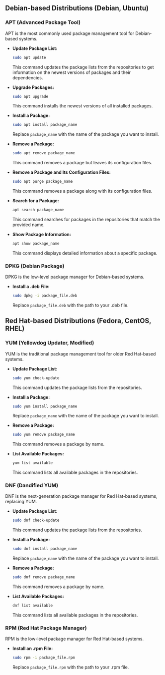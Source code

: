
## Debian-based Distributions (Debian, Ubuntu)

### APT (Advanced Package Tool)
APT is the most commonly used package management tool for Debian-based systems.

- **Update Package List:**
  ```sh
  sudo apt update
  ```
  This command updates the package lists from the repositories to get information on the newest versions of packages and their dependencies.

- **Upgrade Packages:**
  ```sh
  sudo apt upgrade
  ```
  This command installs the newest versions of all installed packages.

- **Install a Package:**
  ```sh
  sudo apt install package_name
  ```
  Replace `package_name` with the name of the package you want to install.

- **Remove a Package:**
  ```sh
  sudo apt remove package_name
  ```
  This command removes a package but leaves its configuration files.

- **Remove a Package and Its Configuration Files:**
  ```sh
  sudo apt purge package_name
  ```
  This command removes a package along with its configuration files.

- **Search for a Package:**
  ```sh
  apt search package_name
  ```
  This command searches for packages in the repositories that match the provided name.

- **Show Package Information:**
  ```sh
  apt show package_name
  ```
  This command displays detailed information about a specific package.

### DPKG (Debian Package)
DPKG is the low-level package manager for Debian-based systems.

- **Install a .deb File:**
  ```sh
  sudo dpkg -i package_file.deb
  ```
  Replace `package_file.deb` with the path to your .deb file.


## Red Hat-based Distributions (Fedora, CentOS, RHEL)

### YUM (Yellowdog Updater, Modified)
YUM is the traditional package management tool for older Red Hat-based systems.

- **Update Package List:**
  ```sh
  sudo yum check-update
  ```
  This command updates the package lists from the repositories.

- **Install a Package:**
  ```sh
  sudo yum install package_name
  ```
  Replace `package_name` with the name of the package you want to install.

- **Remove a Package:**
  ```sh
  sudo yum remove package_name
  ```
  This command removes a package by name.

- **List Available Packages:**
  ```sh
  yum list available
  ```
  This command lists all available packages in the repositories.

### DNF (Dandified YUM)
DNF is the next-generation package manager for Red Hat-based systems, replacing YUM.

- **Update Package List:**
  ```sh
  sudo dnf check-update
  ```
  This command updates the package lists from the repositories.

- **Install a Package:**
  ```sh
  sudo dnf install package_name
  ```
  Replace `package_name` with the name of the package you want to install.

- **Remove a Package:**
  ```sh
  sudo dnf remove package_name
  ```
  This command removes a package by name.

- **List Available Packages:**
  ```sh
  dnf list available
  ```
  This command lists all available packages in the repositories.

### RPM (Red Hat Package Manager)
RPM is the low-level package manager for Red Hat-based systems.

- **Install an .rpm File:**
  ```sh
  sudo rpm -i package_file.rpm
  ```
  Replace `package_file.rpm` with the path to your .rpm file.



